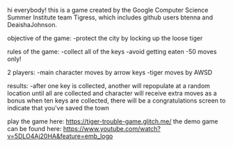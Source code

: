 hi everybody! this is a game created by the Google Computer Science Summer Institute team Tigress, which includes github users btenna and DeaishaJohnson.

objective of the game:
-protect the city by locking up the loose tiger

rules of the game:
-collect all of the keys
-avoid getting eaten
-50 moves only!

2 players:
-main character moves by arrow keys
-tiger moves by AWSD

results:
-after one key is collected, another will repopulate at a random location until all are collected and character will receive extra moves as a bonus
when ten keys are collected, there will be a congratulations screen to indicate that you've saved the town

play the game here: https://tiger-trouble-game.glitch.me/
the demo game can be found here: https://www.youtube.com/watch?v=5DLO4Aj20HA&feature=emb_logo
